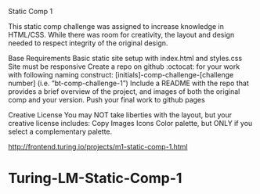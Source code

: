 Static Comp 1 

This static comp challenge was assigned to increase knowledge in HTML/CSS. While there was  room for creativity, the layout and design needed to respect integrity of the original design.

Base Requirements
Basic static site setup with index.html and styles.css
Site must be responsive
Create a repo on github :octocat: for your work with following naming construct: [initials]-comp-challenge-[challenge number] (i.e. “bt-comp-challenge-1”)
Include a README with the repo that provides a brief overview of the project, and images of both the original comp and your version.
Push your final work to github pages

Creative License
You may NOT take liberties with the layout, but your creative license includes:
Copy
Images
Icons
Color palette, but ONLY if you select a complementary palette. 

http://frontend.turing.io/projects/m1-static-comp-1.html

# Turing-LM-Static-Comp-1
